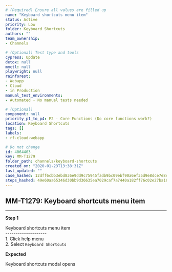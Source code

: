 ```yaml
---
# (Required) Ensure all values are filled up
name: "Keyboard shortcuts menu item"
status: Active
priority: Low
folder: Keyboard Shortcuts
authors: ""
team_ownership: 
- Channels

# (Optional) Test type and tools
cypress: Update
detox: null
mmctl: null
playwright: null
rainforest: 
- Webapp
- Cloud
- in Production
manual_test_environments: 
- Automated - No manual tests needed

# (Optional)
component: null
priority_p1_to_p4: P2 - Core Functions (Do core functions work?)
location: Keyboard Shortcuts
tags: []
labels: 
- rf-cloud-webapp

# Do not change
id: 4064403
key: MM-T1279
folder_path: channels/keyboard-shortcuts
created_on: "2020-01-23T13:38:31Z"
last_updated: ""
case_hashed: 12dff6cbb3ebd836e9dd9c75945fadb9bc09ebf90a6ef35d9e8dce7e8eef736627c2605a3bd548c68602b3949bd3b1d0
steps_hashed: 49e60aa65346d30bb9d36635ea7029caf7a7440a182ff76c02e27ba18c46bd16992af33d1f3f4e926c4a174bd07fb7aa
---
```


## MM-T1279: Keyboard shortcuts menu item

---

**Step 1**

Keyboard shortcuts menu item\
\--------------------\
1\. Click help menu\
2\. Select `Keyboard Shortcuts`

**Expected**

Keyboard shortcuts modal opens
